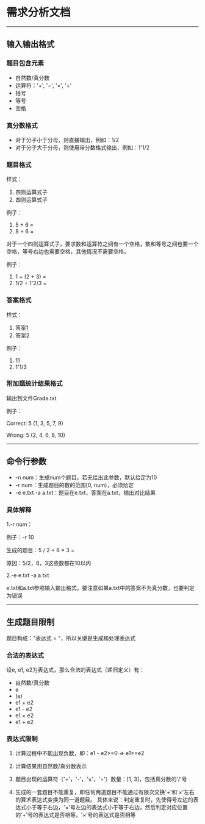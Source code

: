 # 需求分析文档

---

## 输入输出格式

### 题目包含元素

- 自然数/真分数
- 运算符：'+', '−', '×', '÷'
- 括号
- 等号
- 空格

### 真分数格式

- 对于分子小于分母，则直接输出，例如：1/2
- 对于分子大于分母，则使用带分数格式输出，例如：1'1/2

### 题目格式

样式：

1. 四则运算式子
2. 四则运算式子

例子：

1. 5 + 6 = 
2. 8 ÷ 6 = 

对于一个四则运算式子，要求数和运算符之间有一个空格，数和等号之间也要一个空格，等号右边也需要空格，其他情况不需要空格。

例子：

1. 1 + (2 + 3) = 
2. 1/2 ÷ 1'2/3 = 

### 答案格式

样式：

1. 答案1
2. 答案2

例子：

1. 11
2. 1'1/3

### 附加题统计结果格式

输出到文件Grade.txt

例子：

Correct: 5 (1, 3, 5, 7, 9)

Wrong: 5 (2, 4, 6, 8, 10)

---

## 命令行参数

- -n num：生成num个题目。若无给出此参数，默认给定为10
- -r num：生成题目的数的范围[0, num)，必须给定
- -e e.txt -a a.txt：题目在e.txt，答案在a.txt，输出对比结果

### 具体解释

1.-r num：

例子：-r 10

生成的题目：5 / 2 + 6 * 3 = 

原因：5/2，6，3这些数都在10以内

2.-e e.txt -a a.txt

e.txt和a.txt参照输入输出格式。要注意如果a.txt中的答案不为真分数，也要判定为错误

---

## 生成题目限制

题目构成："表达式 = "，所以关键是生成和处理表达式

### 合法的表达式

设e, e1, e2为表达式，那么合法的表达式（递归定义）有：

- 自然数/真分数
- e
- (e)
- e1 + e2
- e1 - e2
- e1 × e2
- e1 ÷ e2

### 表达式限制

1. 计算过程中不能出现负数，即：e1 - e2>=0 => e1>=e2

2. 计算结果用自然数/真分数表示

3. 题目出现的运算符（'+'，'-'，'×'，'÷'）数量：[1, 3]，包括真分数的'/'号

4. 生成的一套题目不能重复，即任何两道题目不能通过有限次交换'+'和'×'左右的算术表达式变换为同一道题目。
具体来说：判定重复时，先使得号左边的表达式小于等于右边，'×'号左边的表达式小于等于右边，然后判定对应位置的'+'号的表达式是否相等，'×'号的表达式是否相等
